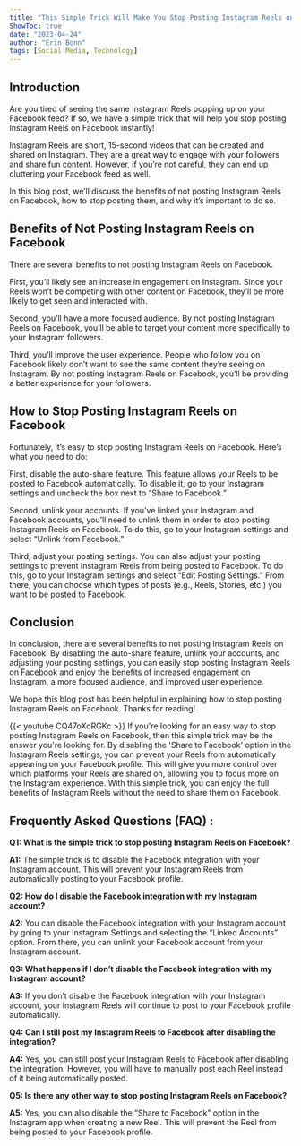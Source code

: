 ```yaml
---
title: "This Simple Trick Will Make You Stop Posting Instagram Reels on Facebook Instantly!"
ShowToc: true 
date: "2023-04-24"
author: "Erin Bonn" 
tags: [Social Media, Technology]
---
```

## Introduction

Are you tired of seeing the same Instagram Reels popping up on your Facebook feed? If so, we have a simple trick that will help you stop posting Instagram Reels on Facebook instantly! 

Instagram Reels are short, 15-second videos that can be created and shared on Instagram. They are a great way to engage with your followers and share fun content. However, if you’re not careful, they can end up cluttering your Facebook feed as well. 

In this blog post, we’ll discuss the benefits of not posting Instagram Reels on Facebook, how to stop posting them, and why it’s important to do so. 

## Benefits of Not Posting Instagram Reels on Facebook

There are several benefits to not posting Instagram Reels on Facebook. 

First, you’ll likely see an increase in engagement on Instagram. Since your Reels won’t be competing with other content on Facebook, they’ll be more likely to get seen and interacted with. 

Second, you’ll have a more focused audience. By not posting Instagram Reels on Facebook, you’ll be able to target your content more specifically to your Instagram followers. 

Third, you’ll improve the user experience. People who follow you on Facebook likely don’t want to see the same content they’re seeing on Instagram. By not posting Instagram Reels on Facebook, you’ll be providing a better experience for your followers. 

## How to Stop Posting Instagram Reels on Facebook

Fortunately, it’s easy to stop posting Instagram Reels on Facebook. Here’s what you need to do: 

First, disable the auto-share feature. This feature allows your Reels to be posted to Facebook automatically. To disable it, go to your Instagram settings and uncheck the box next to “Share to Facebook.”

Second, unlink your accounts. If you’ve linked your Instagram and Facebook accounts, you’ll need to unlink them in order to stop posting Instagram Reels on Facebook. To do this, go to your Instagram settings and select “Unlink from Facebook.” 

Third, adjust your posting settings. You can also adjust your posting settings to prevent Instagram Reels from being posted to Facebook. To do this, go to your Instagram settings and select “Edit Posting Settings.” From there, you can choose which types of posts (e.g., Reels, Stories, etc.) you want to be posted to Facebook. 

## Conclusion

In conclusion, there are several benefits to not posting Instagram Reels on Facebook. By disabling the auto-share feature, unlink your accounts, and adjusting your posting settings, you can easily stop posting Instagram Reels on Facebook and enjoy the benefits of increased engagement on Instagram, a more focused audience, and improved user experience. 

We hope this blog post has been helpful in explaining how to stop posting Instagram Reels on Facebook. Thanks for reading!

{{< youtube CQ47oXoRGKc >}} 
If you're looking for an easy way to stop posting Instagram Reels on Facebook, then this simple trick may be the answer you're looking for. By disabling the 'Share to Facebook' option in the Instagram Reels settings, you can prevent your Reels from automatically appearing on your Facebook profile. This will give you more control over which platforms your Reels are shared on, allowing you to focus more on the Instagram experience. With this simple trick, you can enjoy the full benefits of Instagram Reels without the need to share them on Facebook.

## Frequently Asked Questions (FAQ) :
**Q1: What is the simple trick to stop posting Instagram Reels on Facebook?**

**A1:** The simple trick is to disable the Facebook integration with your Instagram account. This will prevent your Instagram Reels from automatically posting to your Facebook profile.

**Q2: How do I disable the Facebook integration with my Instagram account?**

**A2:** You can disable the Facebook integration with your Instagram account by going to your Instagram Settings and selecting the “Linked Accounts” option. From there, you can unlink your Facebook account from your Instagram account.

**Q3: What happens if I don’t disable the Facebook integration with my Instagram account?**

**A3:** If you don’t disable the Facebook integration with your Instagram account, your Instagram Reels will continue to post to your Facebook profile automatically.

**Q4: Can I still post my Instagram Reels to Facebook after disabling the integration?**

**A4:** Yes, you can still post your Instagram Reels to Facebook after disabling the integration. However, you will have to manually post each Reel instead of it being automatically posted.

**Q5: Is there any other way to stop posting Instagram Reels on Facebook?**

**A5:** Yes, you can also disable the “Share to Facebook” option in the Instagram app when creating a new Reel. This will prevent the Reel from being posted to your Facebook profile.


